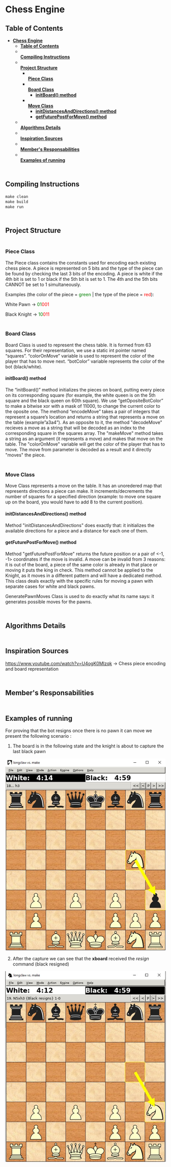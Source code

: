 # <strong> Chess Engine </strong>

## <strong> Table of Contents </strong>

- [<strong> Chess Engine </strong>](#-chess-engine-)
  - [<strong> Table of Contents </strong>](#-table-of-contents-)
  - [<br> <strong> Compiling Instructions </strong>](#--compiling-instructions-)
  - [<br> <strong> Project Structure </strong>](#--project-structure-)
    - [<br> <strong> Piece Class </strong>](#--piece-class-)
    - [<br> <strong> Board Class </strong>](#--board-class-)
      - [<strong> initBoard() method </strong>](#-initboard-method-)
    - [<br> <strong> Move Class </strong>](#--move-class-)
      - [<strong> initDistancesAndDirections() method </strong>](#-initdistancesanddirections-method-)
      - [<strong> getFuturePostForMove() method </strong>](#-getfuturepostformove-method-)
  - [<br> <strong> Algorithms Details </strong>](#--algorithms-details-)
  - [<br> <strong> Inspiration Sources </strong>](#--inspiration-sources-)
  - [<br> <strong> Member's Responsabilities </strong>](#--members-responsabilities-)
  - [<br> <strong> Examples of running </strong>](#--examples-of-running-)
  
## <br> <strong> Compiling Instructions </strong>

    make clean
    make build
    make run

## <br> <strong> Project Structure </strong>

### <br> <strong> Piece Class </strong>

The Piece class contains the constants used for encoding each existing chess
piece. A piece is represented on 5 bits and the type of the piece can be found
by checking the last 3 bits of the encoding. A piece is white if the 4th bit is
set to 1 or black if the 5th bit is set to 1. The 4th and the 5th bits CANNOT be
set to 1 simultaneously.

Examples (the color of the piece = <span
style="color:green">green</span> | the type of the piece = <span
style="color:red">red</span>):

White Pawn &rarr; <span style="color:green">01</span><span
style="color:red">001</span>

Black Knight &rarr; <span style="color:green">10</span><span
style="color:red">011</span>

### <br> <strong> Board Class </strong>

Board Class is used to represent the chess table. It is formed from 63 squares.
For their representation, we use a static int pointer named “squares”.
“colorOnMove” variable is used to represent the color of the player that has to
move next. “botColor” variable represents the color of the bot (black/white).

#### <strong> initBoard() method </strong>

The “initBoard()” method initializes the pieces on board, putting every piece on
its corresponding square (for example, the white queen is on the 5th square and
the black queen on 60th square). We use “getOpositeBotColor” to make a bitwise
xor with a mask of 11000, to change the current color to the oposite one. The
methond “encodeMove” takes a pair of integers that represent a square’s location
and returns a string that represents a move on the table (example”a3a4”). As an
opposite to it, the method "decodeMove" recieves a move as a string that will be
decoded as an index to the corresponding square in the squares array. The
"makeMove" method takes a string as an argument (it represents a move) and makes
that move on the table. The "colorOnMove" variable will get the color of the
player that has to move. The move from parameter is decoded as a result and it
directly "moves" the piece.

### <br> <strong> Move Class </strong>

Move Class represents a move on the table. It has an unoredered map that
represents directions a piece can make. It increments/decrements the number of
squares for a specified direction (example: to move one square up on the board,
you would have to add 8 to the current position).

#### <strong> initDistancesAndDirections() method </strong>

Method "initDistancesAndDirections" does exactly that: it initializes the
available directions for a piece and a distance for each one of them. 

#### <strong> getFuturePostForMove() method </strong>

Method "getFuturePostForMove" returns the future position or a pair of <-1, -1>
coordinates if the move is invalid. A move can be invalid from 3 reasons: it is
out of the board, a piece of the same color is already in that place or moving
it puts the king in check. This method cannot be applied to the Knight, as it
moves in a different pattern and will have a dedicated method.
This class deals exactly with the specific rules for moving a pawn with separate
cases for white and black pawns.


GeneratePawnMoves Class is used to do exactly what its name says: it generates possible
moves for the pawns.


## <br> <strong> Algorithms Details </strong>

## <br> <strong> Inspiration Sources </strong>

https://www.youtube.com/watch?v=U4ogK0MIzqk &rarr; Chess piece encoding and
board representation

## <br> <strong> Member's Responsabilities </strong>

## <br> <strong> Examples of running </strong>

For proving that the bot resigns once there is no pawn it can move we present
the following scenario :

1. The board is in the following state and the knight is about to capture the
last black pawn

![image](images/black_resigns_pre.png)

2. After the capture we can see that the <strong>xboard</strong> received the <em>resign</em> command (black resigned)

![image](images/black_resigns_post.png)

